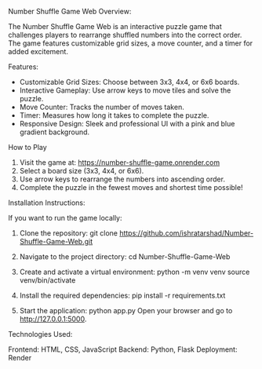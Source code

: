 Number Shuffle Game Web
Overview:

The Number Shuffle Game Web is an interactive puzzle game that challenges players to rearrange shuffled numbers into the correct order. The game features customizable grid sizes, a move counter, and a timer for added excitement.

Features:

- Customizable Grid Sizes: Choose between 3x3, 4x4, or 6x6 boards.
- Interactive Gameplay: Use arrow keys to move tiles and solve the puzzle.
- Move Counter: Tracks the number of moves taken.
- Timer: Measures how long it takes to complete the puzzle.
- Responsive Design: Sleek and professional UI with a pink and blue gradient background.

How to Play
1. Visit the game at: https://number-shuffle-game.onrender.com
3. Select a board size (3x3, 4x4, or 6x6).
4. Use arrow keys to rearrange the numbers into ascending order.
5. Complete the puzzle in the fewest moves and shortest time possible!

Installation Instructions:

If you want to run the game locally:
1. Clone the repository:
   git clone https://github.com/ishratarshad/Number-Shuffle-Game-Web.git

3. Navigate to the project directory:
   cd Number-Shuffle-Game-Web
4. Create and activate a virtual environment:
   python -m venv venv
   source venv/bin/activate  
5. Install the required dependencies:
   pip install -r requirements.txt
6. Start the application:
   python app.py
Open your browser and go to http://127.0.0.1:5000.

Technologies Used:

Frontend: HTML, CSS, JavaScript
Backend: Python, Flask
Deployment: Render
